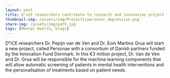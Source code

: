 ```yaml
---
layout: post
title: D²iCE researchers contribute to research and innovation project around use of machine learning for mental health in the €3 million Innovation Fund Denmark Personae project
thumbnail-img: /assets/img/Projects/personal_depression.png
share-img: /assets/img/path.jpg
tags: [Mental Health, blogs]
---
```


D²iCE researchers Dr. Pepijn van de Ven and Dr. Eoin Martino Grua will start a new project, called Personae with a consortium of Danish partners funded by the Innovation Fund Denmark. In this €3 million project, Dr. Van de Ven and Dr. Grua will be responsible for the machine learning components that will allow automatic screening of patients in mental health interventions and the personalisation of treatments based on patient needs.
